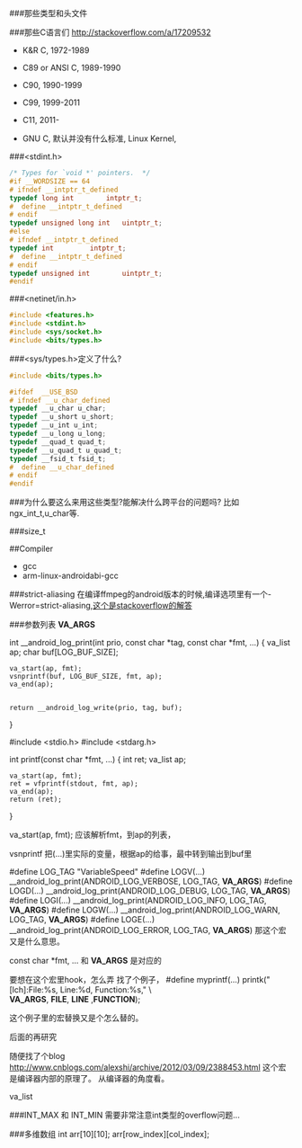 ###那些类型和头文件

###那些C语言们
http://stackoverflow.com/a/17209532

* K&R C, 1972-1989
* C89 or ANSI C, 1989-1990
* C90, 1990-1999
* C99, 1999-2011
* C11, 2011-

* GNU C, 默认并没有什么标准, Linux Kernel,

###<stdint.h>
```c
/* Types for `void *' pointers.  */
#if __WORDSIZE == 64
# ifndef __intptr_t_defined
typedef long int		intptr_t;
#  define __intptr_t_defined
# endif
typedef unsigned long int	uintptr_t;
#else
# ifndef __intptr_t_defined
typedef int			intptr_t;
#  define __intptr_t_defined
# endif
typedef unsigned int		uintptr_t;
#endif
```

###<netinet/in.h>
```c
#include <features.h>
#include <stdint.h>
#include <sys/socket.h>
#include <bits/types.h>
```

###<sys/types.h>定义了什么?

```c
#include <bits/types.h>

#ifdef	__USE_BSD
# ifndef __u_char_defined
typedef __u_char u_char;
typedef __u_short u_short;
typedef __u_int u_int;
typedef __u_long u_long;
typedef __quad_t quad_t;
typedef __u_quad_t u_quad_t;
typedef __fsid_t fsid_t;
#  define __u_char_defined
# endif
#endif
```

###为什么要这么来用这些类型?能解决什么跨平台的问题吗?
比如ngx_int_t,u_char等.

###size_t



##Compiler
* gcc
* arm-linux-androidabi-gcc

###strict-aliasing
在编译ffmpeg的android版本的时候,编译选项里有一个-Werror=strict-aliasing,[这个是stackoverflow的解答](http://stackoverflow.com/questions/98650/what-is-the-strict-aliasing-rule)

###参数列表
__VA_ARGS__

int __android_log_print(int prio, const char *tag, const char *fmt, ...)
{
    va_list ap;
    char buf[LOG_BUF_SIZE];

    va_start(ap, fmt);
    vsnprintf(buf, LOG_BUF_SIZE, fmt, ap);
    va_end(ap);


    return __android_log_write(prio, tag, buf);
}

#include <stdio.h>
#include <stdarg.h>


int
printf(const char *fmt, ...)
{
	int ret;
	va_list ap;


	va_start(ap, fmt);
	ret = vfprintf(stdout, fmt, ap);
	va_end(ap);
	return (ret);
}


 va_start(ap, fmt);
应该解析fmt，到ap的列表，


vsnprintf
把(...)里实际的变量，根据ap的给事，最中转到输出到buf里


#define LOG_TAG "VariableSpeed"
#define LOGV(...) __android_log_print(ANDROID_LOG_VERBOSE, LOG_TAG, __VA_ARGS__)
#define LOGD(...) __android_log_print(ANDROID_LOG_DEBUG, LOG_TAG, __VA_ARGS__)
#define LOGI(...) __android_log_print(ANDROID_LOG_INFO, LOG_TAG, __VA_ARGS__)
#define LOGW(...) __android_log_print(ANDROID_LOG_WARN, LOG_TAG, __VA_ARGS__)
#define LOGE(...) __android_log_print(ANDROID_LOG_ERROR, LOG_TAG, __VA_ARGS__)
那这个宏又是什么意思。

const char *fmt, ...
和
__VA_ARGS__
是对应的

要想在这个宏里hook，怎么弄
找了个例子，
#define myprintf(...) printk("[lch]:File:%s, Line:%d, Function:%s," \  
     __VA_ARGS__, __FILE__, __LINE__ ,__FUNCTION__); 

这个例子里的宏替换又是个怎么替的。

后面的再研究

随便找了个blog
http://www.cnblogs.com/alexshi/archive/2012/03/09/2388453.html
这个宏是编译器内部的原理了。
从编译器的角度看。


va_list

###INT_MAX 和 INT_MIN
需要非常注意int类型的overflow问题...

###多维数组
int arr[10][10];
arr[row_index][col_index];
